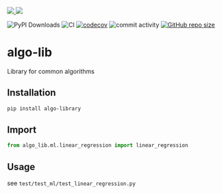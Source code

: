 
<a href="https://pypi.org/project/algo-library/">
<img src="https://img.shields.io/pypi/v/algo-library.svg">
</a>
<a href="https://github.com/TheNewThinkTank/msgspec/blob/main/LICENSE">
<img src="https://img.shields.io/github/license/TheNewThinkTank/algo-lib.svg">
</a>

![PyPI Downloads](https://img.shields.io/pypi/dm/algo-library)
![CI](https://github.com/TheNewThinkTank/algo-lib/actions/workflows/wf.yml/badge.svg)
[![codecov](https://codecov.io/gh/TheNewThinkTank/algo-lib/graph/badge.svg?token=ltMgNt08rV)](https://codecov.io/gh/TheNewThinkTank/algo-lib)
![commit activity](https://img.shields.io/github/commit-activity/m/TheNewThinkTank/algo-lib)
[![GitHub repo size](https://img.shields.io/github/repo-size/TheNewThinkTank/algo-lib?style=flat&logo=github&logoColor=whitesmoke&label=Repo%20Size)](https://github.com/TheNewThinkTank/algo-lib/archive/refs/heads/main.zip)

# algo-lib

Library for common algorithms

## Installation

```BASH
pip install algo-library
```

## Import

```Python
from algo_lib.ml.linear_regression import linear_regression
```

## Usage

see `test/test_ml/test_linear_regression.py`

<!--
## Create a new release

example:

```BASH
git tag 0.0.1
git push origin --tags
```

release a patch:

```BASH
poetry version patch
```

then `git commit`, `git push` and

```BASH
git tag 0.0.2
git push origin --tags
```
-->
